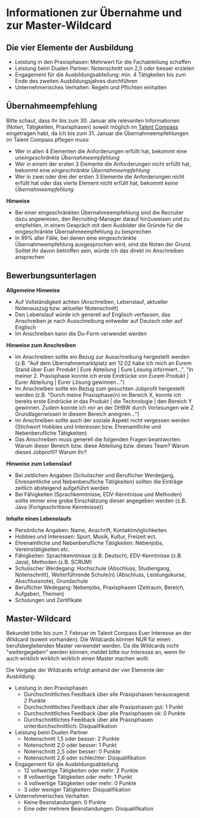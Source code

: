 # Informationen zur Übernahme und zur Master-Wildcard

## Die vier Elemente der Ausbildung
- Leistung in den Praxisphasen: Mehrwert für die Fachabteilung schaffen
- Leistung beim Dualen Partner: Notenschnitt von 2,5 oder besser erzielen
- Engagement für die Ausbildungsabteilung: min. 4 Tätigkeiten bis zum Ende des zweiten Ausbildungsjahres durchführen
- Unternehmerisches Verhalten: Regeln und Pflichten einhalten

## Übernahmeempfehlung
Bitte schaut, dass Ihr bis zum 30. Januar alle relevanten Informationen (Noten, Tätigkeiten, Praxisphasen) soweit möglich im [Talent Compass](https://sapit-hr-prod.launchpad.cfapps.eu10.hana.ondemand.com/site/VT#Shell-home) eingetragen habt, da ich bis zum 31. Januar die 
Übernahmeempfehlungen im Talent Compass pflegen muss:
- Wer in allen 4 Elementen die Anforderungen erfüllt hat, bekommt eine _uneingeschränkte Übernahmeempfehlung_
- Wer in einem der ersten 3 Elemente die Anforderungen nicht erfüllt hat, bekommt eine _eingeschränkte Übernahmeempfehlung_
- Wer in zwei oder drei der ersten 3 Elemente die Anforderungen nicht erfüllt hat oder das vierte Element nicht erfüllt hat, bekommt _keine Übernahmeempfehlung_

**Hinweise**
- Bei einer eingeschränkten Übernahmeempfehlung sind die Recruiter dazu angewiesen, den Recruiting-Manager darauf hinzuweisen und zu empfehlen, in einem Gespräch mit dem Ausbilder die Gründe für die eingeschränkte Übernahmeempfehlung zu besprechen
- In 99% aller Fälle, bei denen eine eingeschränkte Übernahmeempfehlung ausgesprochen wird, sind die Noten der Grund. Solltet Ihr davon betroffen sein, würde ich das direkt im Anschreiben ansprechen

## Bewerbungsunterlagen

**Allgemeine Hinweise**
- Auf Vollständigkeit achten (Anschreiben, Lebenslauf, aktueller Notenauszug bzw. aktueller Notenschnitt)
- Den Lebenslauf würde ich generell auf Englisch verfassen, das Anschreiben je nach Ausschreibung entweder auf Deutsch oder auf Englisch
- Im Anschreiben kann die Du-Form verwendet werden

**Hinweise zum Anschreiben**
- Im Anschreiben sollte ein Bezug zur Ausschreibung hergestellt werden (z.B. "Auf dem Übernahmemarktplatz am 12.02 habe ich mich an Eurem Stand über Euer Produkt | Eure Abteilung | Eure Lösung informiert…", "In meiner 2. Praxisphase konnte ich erste Eindrücke von Eurem Produkt | Eurer Abteilung | Eurer Lösung gewinnen…")
- Im Anschreiben sollte ein Bezug zum gesuchten Jobprofil hergestellt werden (z.B. "Durch meine Praxisphase(n) im Bereich X, konnte ich bereits erste Eindrücke in das Produkt | die Technologie | den Bereich Y gewinnen. Zudem konnte ich mir an der DHBW durch Vorlesungen wie Z Grundlagenwissen in diesem Bereich aneignen…")
- Im Anschreiben sollte auch der soziale Aspekt nicht vergessen werden (Stichwort Hobbies und Interessen bzw. Ehrenamtliche und Nebenberufliche Tätigkeiten)
- Das Anschreiben muss generell die folgenden Fragen beantworten: Warum dieser Bereich bzw. diese Abteilung bzw. dieses Team? Warum dieses Jobprofil? Warum Ihr?

**Hinweise zum Lebenslauf**
- Bei zeitlichen Angaben (Schulischer und Beruflicher Werdegang, Ehrenamtliche und Nebenberufliche Tätigkeiten) sollten die Einträge zeitlich absteigend aufgeführt werden
- Bei Fähigkeiten (Sprachkenntnisse, EDV-Kenntnisse und Methoden) sollte immer eine grobe Einschätzung dieser angegeben werden (z.B. Java (Fortgeschrittene Kenntnisse))

**Inhalte eines Lebenslaufs**
- Persönliche Angaben: Name, Anschrift, Kontaktmöglichkeiten
- Hobbies und Interessen: Sport, Musik, Kultur, Freizeit ect.
- Ehrenamtliche und Nebenberufliche Tätigkeiten: Nebenjobs, Vereinstätigkeiten etc.
- Fähigkeiten: Sprachkenntnisse (z.B. Deutsch), EDV-Kenntnisse (z.B. Java), Methoden (z.B. SCRUM)
- Schulischer Werdegang: Hochschule (Abschluss, Studiengang, Notenschnitt), Weiterführende Schule(n) (Abschluss, Leistungskurse, Abschlussnote), Grundschule
- Beruflicher Wedegang: Nebenjobs, Praxisphasen (Zeitraum, Bereich, Aufgaben, Themen)
- Schulungen und Zertifikate

## Master-Wildcard
Bekundet bitte bis zum 7. Februar im Talent Compass Euer Interesse an der Wildcard (soweit vorhanden). Die Wildcards können NUR für einen berufsbegleitenden Master verwendet werden. Da die Wildcards nicht "weitergegeben" werden können, meldet bitte nur Interesse an, wenn Ihr auch wirklich wirklich wirklich einen Master machen wollt.

Die Vergabe der Wildcards erfolgt anhand der vier Elemente der Ausbildung:
- Leistung in den Praxisphasen
  - Durchschnittliches Feedback über alle Praxipshasen herausragend: 2 Punkte 
  - Durchschnittliches Feedback über alle Praxipshasen gut: 1 Punkt
  - Durchschnittliches Feedback über alle Praxisphasen ok: 0 Punkte
  - Durchschnittliches Feedback über alle Praxisphasen unterdurchschnittlich: Disqualifikation
- Leistung beim Dualen Partner
  - Notenschnitt 1,5 oder besser: 2 Punkte
  - Notenschnitt 2,0 oder besser: 1 Punkt
  - Notenschnitt 2,5 oder besser: 0 Punkte
  - Notenschnitt 2,6 oder schlechter: Disqualifikation
- Engagement für die Ausbildungsabteilung
  - 12 vollwertige Tätigkeiten oder mehr: 2 Punkte
  - 8 vollwertige Tätigkeiten oder mehr: 1 Punkt
  - 4 vollwertige Tätigkeiten oder mehr: 0 Punkte
  - 3 oder weniger Tätigkeiten: Disqualifikation
- Unternehmerisches Verhalten
  - Keine Beanstandungen: 0 Punkte
  - Eine oder mehrere Beanstandungen: Disqualifikation
